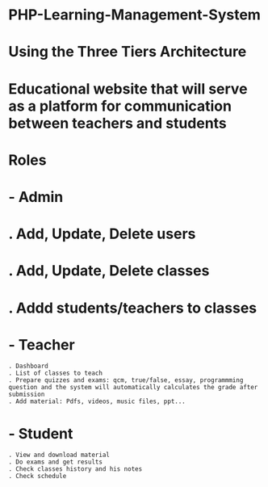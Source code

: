 # PHP-Learning-Management-System
# Using the Three Tiers Architecture

# Educational website that will serve as a platform for communication between teachers and students

# Roles

# - Admin
#   . Add, Update, Delete users
#   . Add, Update, Delete classes
#   . Addd students/teachers to classes

# - Teacher
    . Dashboard
    . List of classes to teach
    . Prepare quizzes and exams: qcm, true/false, essay, programmming question and the system will automatically calculates the grade after submission
    . Add material: Pdfs, videos, music files, ppt...

# - Student
    . View and download material
    . Do exams and get results
    . Check classes history and his notes
    . Check schedule

